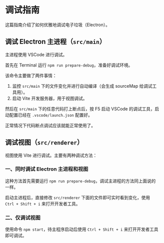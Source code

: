 # 调试指南

这篇指南介绍了如何优雅地调试电子垃圾（Electron）。

## 调试 Electron 主进程（`src/main`）

主进程使用 VSCode 进行调试。

首先在 Terminal 运行 `npm run prepare-debug`，准备好调试环境。

该命令主要做了两件事情：

1. 监控 `src/main` 下的文件变化并进行自动编译（会生成 sourceMap 给调试工具用）。
2. 启动 Vite 开发服务器，用于视图调试。

然后在 `src/main` 下的任意代码打上断点后，按 F5 启动 VSCode 的调试工具，启动配置已经在 `.vscode/launch.json` 配置好。

正常情况下代码断点调试应该就能正常使用了。

## 调试视图（`src/renderer`）

视图使用 Vite 进行调试。主要有两种调试方法：

### 一、同时调试 Electron 主进程和视图

这种方法首先需要运行 `npm run prepare-debug`，调试主进程的方法同上面说的一样。

启动主进程后，直接修改 `src/renderer` 下面的文件即可实时看到变化，使用 `Ctrl + Shift + i` 来打开开发者工具。

### 二、仅调试视图

使用命令 `npm start`，待主程序启动后使用 `Ctrl + Shift + i` 来打开开发者工具即可调试。
